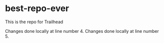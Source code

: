 # best-repo-ever
This is the repo for Trailhead

Changes done locally at line number 4.
Changes done locally at line number 5.

